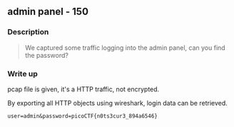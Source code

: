 ## admin panel - 150

### Description

> We captured some traffic logging into the admin panel, can you find the password?

### Write up

pcap file is given, it's a HTTP traffic, not encrypted.

By exporting all HTTP objects using wireshark, login data can be retrieved.

```
user=admin&password=picoCTF{n0ts3cur3_894a6546}
```
